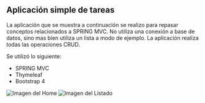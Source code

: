 ## Aplicación simple de tareas

La aplicación que se muestra a continuación se realizo para repasar conceptos relacionados a SPRING MVC. No utiliza una conexión a base de datos, sino mas bien utiliza un lista a modo de ejemplo. 
La aplicación realiza todas las operaciones CRUD. 

Se utilizó lo siguiente:

- SPRING MVC
- Thymeleaf
- Bootstrap 4

![Imagen del Home](../master/imgGithub/imgHome.png)
![Imagen del Listado](../master/imgGithub/imgHome.png)